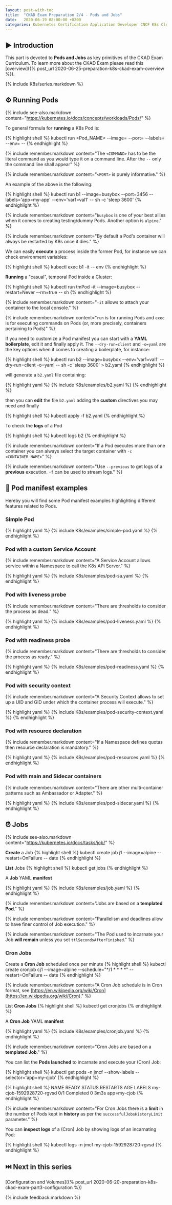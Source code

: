 ```yaml
---
layout: post-with-toc
title:  "CKAD Exam Preparation 2/4 - Pods and Jobs"
date:   2020-06-19 08:00:00 +0200
categories: Kubernetes Certification Application Developer CNCF K8s Cloud Native Computing CKAD Pods Jobs
---
```


## ▶️ Introduction

This part is devoted to **Pods and Jobs** as key primitives of the CKAD Exam Curriculum. To learn more about the CKAD Exam please read this [overview]({% post_url 2020-06-25-preparation-k8s-ckad-exam-overview %}).

{% include K8s/series.markdown %}

## ⚙️ Running Pods

{% include see-also.markdown content="https://kubernetes.io/docs/concepts/workloads/Pods/" %}

To general formula for **running** a K8s Pod is:

{% highlight shell %}
kubectl run <Pod_NAME> --image=<IMAGE> --port=<PORT> --labels=<LABELS> --env=<ENV> -- <COMMAND>
{% endhighlight %}

{% include remember.markdown content="The `<COMMAND>` has to be the literal command as you would type it on a command line. After the `--` only the command line shall appear" %} 

{% include remember.markdown content="`<PORT>` is purely informative." %} 

An example of the above is the following: 

{% highlight shell %}
kubectl run b1 --image=busybox --port=3456 --labels='app=my-app' --env='var1=val1' -- sh -c 'sleep 3600'
{% endhighlight %}

{% include remember.markdown content="`busybox` is one of your best allies when it comes to creating testing/dummy Pods. Another option is `alpine`." %} 

{% include remember.markdown content="By default a Pod's container will always be restarted by K8s once it dies." %} 

We can easily **execute** a process inside the former Pod, for instance we can check environment variables:

{% highlight shell %}
kubectl exec b1 -it -- env
{% endhighlight %}

**Running** a "casual", temporal Pod inside a Cluster:

{% highlight shell %}
kubectl run tmPod -it --image=busybox --restart=Never --rm=true -- sh
{% endhighlight %}

{% include remember.markdown content="`-it` allows to attach your container to the local console." %} 

{% include remember.markdown content="`run` is for running Pods and `exec` is for executing commands on Pods (or, more precisely, containers pertaining to Pods)" %} 

If you need to customize a Pod manifest you can start with a **YAML boilerplate**, edit it and finally apply it.
The `--dry-run=client` and `-o=yaml` are the key options when it comes to creating a boilerplate, for instance:

{% highlight shell %}
kubectl run b2 --image=busybox --env='var1=val1' --dry-run=client -o=yaml -- sh -c 'sleep 3600' > b2.yaml
{% endhighlight %}

will generate a `b2.yaml` file containing:

{% highlight yaml %}
{% include K8s/examples/b2.yaml %}
{% endhighlight %}

then you can **edit** the file `b2.yaml` adding the **custom** directives you may need and finally 

{% highlight shell %}
kubectl apply -f b2.yaml
{% endhighlight %} 

To check the **logs** of a Pod 

{% highlight shell %}
kubectl logs b2 
{% endhighlight %}

{% include remember.markdown content="If a Pod executes more than one container you can always select the target container with `-c <CONTAINER_NAME>`" %} 

{% include remember.markdown content="Use `--previous` to get logs of a **previous** execution. `-f` can be used to stream logs." %} 

## 🧰 Pod manifest examples

Hereby you will find some Pod manifest examples highlighting different features related to Pods. 

### Simple Pod

{% highlight yaml %}
{% include K8s/examples/simple-pod.yaml %}
{% endhighlight %}

### Pod with a custom Service Account

{% include remember.markdown content="A Service Account allows service within a Namespace to call the K8s API Server." %} 

{% highlight yaml %}
{% include K8s/examples/pod-sa.yaml %}
{% endhighlight %}

### Pod with liveness probe

{% include remember.markdown content="There are thresholds to consider the process as dead." %} 

{% highlight yaml %}
{% include K8s/examples/pod-liveness.yaml %}
{% endhighlight %}

### Pod with readiness probe

{% include remember.markdown content="There are thresholds to consider the process as ready." %} 

{% highlight yaml %}
{% include K8s/examples/pod-readiness.yaml %}
{% endhighlight %}

### Pod with security context

{% include remember.markdown content="A Security Context allows to set up a UID and GID under which the container process will execute." %} 

{% highlight yaml %}
{% include K8s/examples/pod-security-context.yaml %}
{% endhighlight %}

### Pod with resource declaration

{% include remember.markdown content="If a Namespace defines quotas then resource declaration is mandatory." %}

{% highlight yaml %}
{% include K8s/examples/pod-resources.yaml %}
{% endhighlight %}

### Pod with main and Sidecar containers

{% include remember.markdown content="There are other multi-container patterns such as Ambassador or Adapter." %}

{% highlight yaml %}
{% include K8s/examples/pod-sidecar.yaml %}
{% endhighlight %}

## ⏰ Jobs

{% include see-also.markdown content="https://kubernetes.io/docs/tasks/job/" %}

**Create** a Job
{% highlight shell %}
kubectl create job j1 --image=alpine --restart=OnFailure -- date
{% endhighlight %}

**List** Jobs
{% highlight shell %}
kubectl get jobs
{% endhighlight %}

A **Job** YAML **manifest**

{% highlight yaml %}
{% include K8s/examples/job.yaml %}
{% endhighlight %}

{% include remember.markdown content="Jobs are based on a **templated Pod**." %}

{% include remember.markdown content="Parallelism and deadlines allow to have finer control of Job execution." %}

{% include remember.markdown content="The Pod used to incarnate your Job **will remain** unless you set `ttlSecondsAfterFinished`." %}

### Cron Jobs

Create a **Cron Job** scheduled once per minute
{% highlight shell %}
kubectl create cronjob cj1 --image=alpine --schedule="*/1 * * * *" --restart=OnFailure  -- date
{% endhighlight %}

{% include remember.markdown content="A Cron Job schedule is in Cron format, see [https://en.wikipedia.org/wiki/Cron](https://en.wikipedia.org/wiki/Cron)." %}

List **Cron Jobs**
{% highlight shell %}
kubectl get cronjobs
{% endhighlight %}

A **Cron Job** YAML **manifest**

{% highlight yaml %}
{% include K8s/examples/cronjob.yaml %}
{% endhighlight %}

{% include remember.markdown content="Cron Jobs are based on a **templated Job**." %}

You can list the **Pods launched** to incarnate and execute your (Cron) Job:

{% highlight shell %}
kubectl get pods -n jmcf --show-labels --selector='app=my-cjob'
{% endhighlight %}

{% highlight shell %}
NAME                       READY   STATUS              RESTARTS   AGE    LABELS
my-cjob-1592928720-rgvsd   0/1     Completed           0          3m3s   app=my-cjob
{% endhighlight %}

{% include remember.markdown content="For Cron Jobs there is a **limit** in the number of Pods kept in **history** as per the `successfulJobsHistoryLimit` parameter." %}

You can **inspect logs** of a (Cron) Job by showing logs of an incarnating Pod:

{% highlight shell %}
kubectl logs -n jmcf my-cjob-1592928720-rgvsd
{% endhighlight %}

## ⏭️ Next in this series

[Configuration and Volumes]({% post_url 2020-06-20-preparation-k8s-ckad-exam-part3-configuration %})

{% include feedback.markdown %}